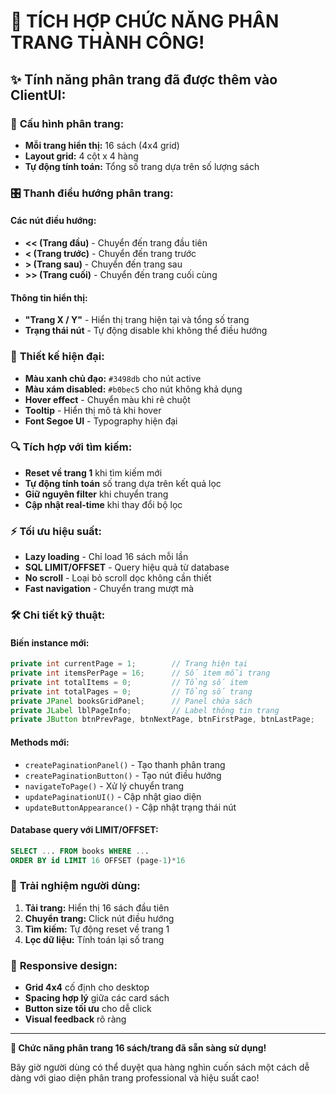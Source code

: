 # 🎉 TÍCH HỢP CHỨC NĂNG PHÂN TRANG THÀNH CÔNG!

## ✨ **Tính năng phân trang đã được thêm vào ClientUI:**

### 📄 **Cấu hình phân trang:**
- **Mỗi trang hiển thị:** 16 sách (4x4 grid)
- **Layout grid:** 4 cột x 4 hàng
- **Tự động tính toán:** Tổng số trang dựa trên số lượng sách

### 🎛️ **Thanh điều hướng phân trang:**

#### **Các nút điều hướng:**
- **<< (Trang đầu)** - Chuyển đến trang đầu tiên
- **< (Trang trước)** - Chuyển đến trang trước
- **> (Trang sau)** - Chuyển đến trang sau  
- **>> (Trang cuối)** - Chuyển đến trang cuối cùng

#### **Thông tin hiển thị:**
- **"Trang X / Y"** - Hiển thị trang hiện tại và tổng số trang
- **Trạng thái nút** - Tự động disable khi không thể điều hướng

### 🎨 **Thiết kế hiện đại:**
- **Màu xanh chủ đạo:** `#3498db` cho nút active
- **Màu xám disabled:** `#b0bec5` cho nút không khả dụng
- **Hover effect** - Chuyển màu khi rê chuột
- **Tooltip** - Hiển thị mô tả khi hover
- **Font Segoe UI** - Typography hiện đại

### 🔍 **Tích hợp với tìm kiếm:**
- **Reset về trang 1** khi tìm kiếm mới
- **Tự động tính toán** số trang dựa trên kết quả lọc
- **Giữ nguyên filter** khi chuyển trang
- **Cập nhật real-time** khi thay đổi bộ lọc

### ⚡ **Tối ưu hiệu suất:**
- **Lazy loading** - Chỉ load 16 sách mỗi lần
- **SQL LIMIT/OFFSET** - Query hiệu quả từ database
- **No scroll** - Loại bỏ scroll dọc không cần thiết
- **Fast navigation** - Chuyển trang mượt mà

### 🛠️ **Chi tiết kỹ thuật:**

#### **Biến instance mới:**
```java
private int currentPage = 1;        // Trang hiện tại
private int itemsPerPage = 16;      // Số item mỗi trang  
private int totalItems = 0;         // Tổng số item
private int totalPages = 0;         // Tổng số trang
private JPanel booksGridPanel;      // Panel chứa sách
private JLabel lblPageInfo;         // Label thông tin trang
private JButton btnPrevPage, btnNextPage, btnFirstPage, btnLastPage;
```

#### **Methods mới:**
- `createPaginationPanel()` - Tạo thanh phân trang
- `createPaginationButton()` - Tạo nút điều hướng
- `navigateToPage()` - Xử lý chuyển trang
- `updatePaginationUI()` - Cập nhật giao diện
- `updateButtonAppearance()` - Cập nhật trạng thái nút

#### **Database query với LIMIT/OFFSET:**
```sql
SELECT ... FROM books WHERE ... 
ORDER BY id LIMIT 16 OFFSET (page-1)*16
```

### 🎯 **Trải nghiệm người dùng:**
1. **Tải trang:** Hiển thị 16 sách đầu tiên
2. **Chuyển trang:** Click nút điều hướng
3. **Tìm kiếm:** Tự động reset về trang 1
4. **Lọc dữ liệu:** Tính toán lại số trang

### 📱 **Responsive design:**
- **Grid 4x4** cố định cho desktop
- **Spacing hợp lý** giữa các card sách
- **Button size tối ưu** cho dễ click
- **Visual feedback** rõ ràng

---
**🎊 Chức năng phân trang 16 sách/trang đã sẵn sàng sử dụng!**

Bây giờ người dùng có thể duyệt qua hàng nghìn cuốn sách một cách dễ dàng với giao diện phân trang professional và hiệu suất cao!